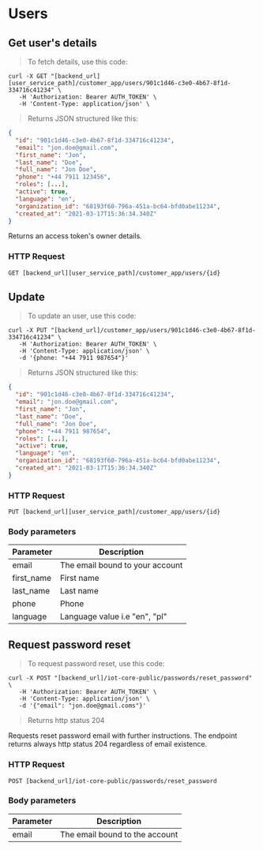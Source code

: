 # Users

## Get user's details
> To fetch details, use this code:

```shell
curl -X GET "[backend_url][user_service_path]/customer_app/users/901c1d46-c3e0-4b67-8f1d-334716c41234" \
   -H 'Authorization: Bearer AUTH_TOKEN' \
   -H 'Content-Type: application/json' \
```
> Returns JSON structured like this:

```json
{
  "id": "901c1d46-c3e0-4b67-8f1d-334716c41234",
  "email": "jon.doe@gmail.com",
  "first_name": "Jon",
  "last_name": "Doe",
  "full_name": "Jon Doe",
  "phone": "+44 7911 123456",
  "roles": [...],
  "active": true,
  "language": "en",
  "organization_id": "68193f60-796a-451a-bc64-bfd0abe11234",
  "created_at": "2021-03-17T15:36:34.340Z"
}
```

Returns an access token's owner details.

### HTTP Request

`GET [backend_url][user_service_path]/customer_app/users/{id}`

## Update
> To update an user, use this code:

```shell
curl -X PUT "[backend_url]/customer_app/users/901c1d46-c3e0-4b67-8f1d-334716c41234" \
   -H 'Authorization: Bearer AUTH_TOKEN' \
   -H 'Content-Type: application/json' \
   -d '{phone: "+44 7911 987654"}'
```
> Returns JSON structured like this:

```json
{
  "id": "901c1d46-c3e0-4b67-8f1d-334716c41234",
  "email": "jon.doe@gmail.com",
  "first_name": "Jon",
  "last_name": "Doe",
  "full_name": "Jon Doe",
  "phone": "+44 7911 987654",
  "roles": [...],
  "active": true,
  "language": "en",
  "organization_id": "68193f60-796a-451a-bc64-bfd0abe11234",
  "created_at": "2021-03-17T15:36:34.340Z"
}
```

### HTTP Request

`PUT [backend_url][user_service_path]/customer_app/users/{id}`

### Body parameters

Parameter | Description
--------- | -----------
email | The email bound to your account
first_name | First name
last_name | Last name
phone | Phone
language | Language value i.e "en", "pl"


## Request password reset

> To request password reset, use this code:

```shell
curl -X POST "[backend_url]/iot-core-public/passwords/reset_password" \
   -H 'Authorization: Bearer AUTH_TOKEN' \
   -H 'Content-Type: application/json' \
   -d '{"email": "jon.doe@gmail.coms"}'
```
> Returns http status 204


Requests reset password email with further instructions. The endpoint returns always http status 204 regardless of email existence.

### HTTP Request

`POST [backend_url]/iot-core-public/passwords/reset_password`

### Body parameters

Parameter | Description
--------- | -----------
email | The email bound to the account
